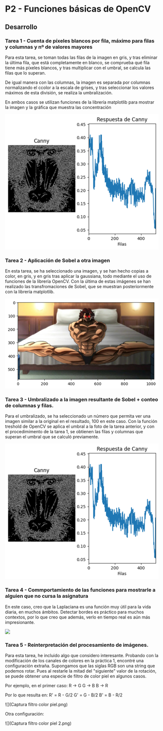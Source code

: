 
# P2 - Funciones básicas de OpenCV

## Desarrollo

### Tarea 1 - Cuenta de píxeles blancos por fila, máximo para filas y columnas y nº de valores mayores

  Para esta tarea, se toman todas las filas de la imagen en gris, y tras eliminar la última fila, que está completamente en blanco, se comprueba qué  fila  tiene más píxeles blancos, y  tras multiplicar con el umbral, se calcula las filas  que lo superan.

  De igual manera con las columnas, la imagen es separada por columnas normalizando el ccolor a la escala de grises, y tras seleccionar los valores máximos de esta división, se realiza la umbralización.

  En ambos casos se utilizan funciones de la librería matplotlib para mostrar la imagen y la gráfica que muestra las concentración

  ![](VC_P2_0.png)

### Tarea 2 - Aplicación de Sobel a otra imagen

  En esta tarea, se ha seleccionado una imagen, y se han hecho copias a color, en gris, y en gris tras aplicar la gaussiana, todo mediante el uso de funciones de la librería OpenCV. Con la última de estas imágenes se han realizado las transfromaciones de Sobel, que se muestran posteriormente con la librería matplotlib.
  
  ![](VC_P2_1.png)

### Tarea 3 - Umbralizado a la imagen resultante de Sobel + conteo de columnas y filas.

  Para el umbralizado, se ha seleccionado un número que permita ver una imagen similar a la original en el resultado,   100 en este caso. Con la función treshold de OpenCV se aplica el umbral a la foto de la tarea anterior, y con el procedimimento de la tarea 1, se obtienen las filas y columnas que superan el umbral que se calculó previamente.
  
  ![](VC_P2_0.png)

### Tarea 4 - Commportamiento de las funciones para mostrarle a alguien que no cursa la asignatura

  En este caso, creo que la Laplaciana es una función muy útil para la vida diaria, en muchos ámbitos. Detectar bordes es práctico para muchos contextos, por lo que creo que además, verlo en tiempo real es aún más impresionante.

  ![](Lapalciana-bordes.png)

### Tarea 5 - Reinterpretación del procesamiento de imágenes.

  Para esta tarea, he incluido algo que considero interesante. Probando con la modificación de los canales de colores en la práctica 1, encontré una configuración extraña. Supongamos que las siglas RGB son una string que podemos rotar. Pues al restarle la mitad del "siguiente" valor de la rotación, se puede obtener una especie de filtro de color piel en algunos casos.

  Por ejemplo, en el primer caso:
  R -> G
  G -> B
  B -> R

  Por lo que resulta en:
  R' = R - G/2
  G' = G - B/2
  B' = B - R/2

  ![](Captura filtro color piel.png)

  Otra configuración:

  ![](Captura filtro color piel 2.png)
